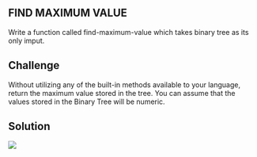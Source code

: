 ## FIND MAXIMUM VALUE

Write a function called find-maximum-value which takes binary tree as its only imput.

## Challenge

Without utilizing any of the built-in methods available to your language, return the maximum value stored in the tree. You can assume that the values stored in the Binary Tree will be numeric.

## Solution

![](assets/find-maximum-value.jpg)
